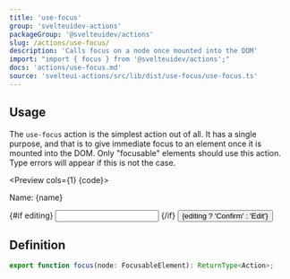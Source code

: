 ```yaml
---
title: 'use-focus'
group: 'svelteuidev-actions'
packageGroup: '@svelteuidev/actions'
slug: /actions/use-focus/
description: 'Calls focus on a node once mounted into the DOM'
import: "import { focus } from '@svelteuidev/actions';"
docs: 'actions/use-focus.md'
source: 'svelteui-actions/src/lib/dist/use-focus/use-focus.ts'
---
```


<script lang='ts'>
    import { Button, Input, InputWrapper } from '@svelteuidev/core';
	import { focus } from '@svelteuidev/actions';
    import { Heading, Preview } from 'components'

	let name = 'world';
    let editing = false;
    function toggleEdit() {
        editing = !editing;
    }

    const code = `
    <script>
        import { Button, Input, InputWrapper } from '@svelteuidev/core';
        import { focus } from '@svelteuidev/actions';

        let name = 'world';
        let editing = false;
        function toggleEdit() {
            editing = !editing;
        }
    <\/script>

    <p>Name: {name}<\/p>
    {#if editing}
        <InputWrapper label='Name'>
            <Input use={[[focus]]} bind:value={name} \/>
        <\/InputWrapper>
    {\/if}
    <Button on:click={toggleEdit}>{editing ? 'Confirm' : 'Edit'}<\/Button>
    `
</script>

<Heading />

## Usage

The `use-focus` action is the simplest action out of all. It has a single purpose, and that is to give immediate focus to an element once it is mounted into the DOM. Only "focusable" elements should use this action. Type errors will appear if this is not the case.

<Preview cols={1} {code}>
     <p>Name: {name}</p>
    {#if editing}
        <InputWrapper label='Name'>
            <Input use={[[focus]]} bind:value={name} />
        </InputWrapper>
    {/if}
    <Button on:click={toggleEdit}>{editing ? 'Confirm' : 'Edit'}</Button>
</Preview>

## Definition

```ts
export function focus(node: FocusableElement): ReturnType<Action>;
```

